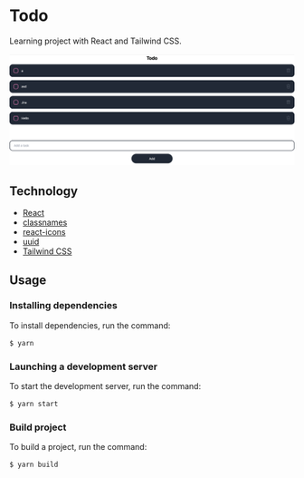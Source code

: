 # Todo
Learning project with React and Tailwind CSS.

![Alt text](screenshots/todo.png?raw=true "Optional Title")

## Technology
- [React](https://reactjs.org/)
- [classnames](https://github.com/JedWatson/classnames#readme)
- [react-icons](https://react-icons.github.io/react-icons/)
- [uuid](https://github.com/uuidjs/uuid#readme)
- [Tailwind CSS](https://tailwindcss.com/)

## Usage
### Installing dependencies
To install dependencies, run the command:
```sh
$ yarn
```

### Launching a development server
To start the development server, run the command:
```sh
$ yarn start
```

### Build project
To build a project, run the command:
```sh
$ yarn build
```
